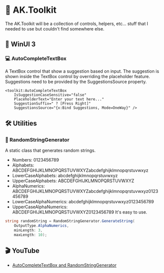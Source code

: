# 🧰 AK.Toolkit
The AK.Toolkit will be a collection of controls, helpers, etc... stuff that I needed to use but couldn't find somewhere else.

## 🔵 WinUI 3

### 💻 AutoCompleteTextBox
A TextBox control that show a suggestion based on input.
The suggestion is shown inside the TextBox control by overriding the placeholder feature.
Suggestions need to be provided by the SuggestionsSource property.
```xaml
<toolkit:AutoCompleteTextBox
    IsSuggestionCaseSensitive="false"
    PlaceholderText="Enter your text here..."
    SuggestionSuffix=" ? [Press Right]"
    SuggestionsSource="{x:Bind Suggestions, Mode=OneWay}" />
```

## 🛠️ Utilities

### 🧩 RandomStringGenerator
A static class that generates random strings.
- Numbers: 0123456789
- Alphabets: ABCDEFGHIJKLMNOPQRSTUVWXYZabcdefghijklmnopqrstuvwxyz
- LowerCaseAlphabets: abcdefghijklmnopqrstuvwxyz
- UpperCaseAlphabets: ABCDEFGHIJKLMNOPQRSTUVWXYZ
- AlphaNumerics: ABCDEFGHIJKLMNOPQRSTUVWXYZabcdefghijklmnopqrstuvwxyz0123456789
- LowerCaseAlphaNumerics: abcdefghijklmnopqrstuvwxyz0123456789
- UpperCaseAlphaNumerics: ABCDEFGHIJKLMNOPQRSTUVWXYZ0123456789
It's easy to use.
```csharp
string randomString = RandomStringGenerator.GenerateString(
    OutputType.AlphaNumerics,
    minLength: 3,
    maxLength: 10);
```
## 🎬 YouTube
- [AutoCompleteTextBox and RandomStringGenerator](https://youtu.be/G17jbGSXLnk)

